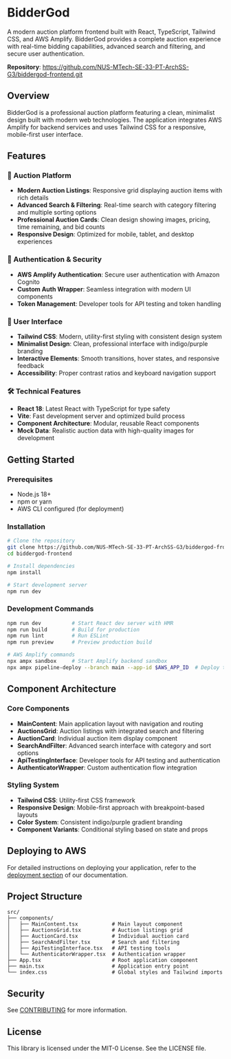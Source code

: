 # BidderGod

A modern auction platform frontend built with React, TypeScript, Tailwind CSS, and AWS Amplify. BidderGod provides a complete auction experience with real-time bidding capabilities, advanced search and filtering, and secure user authentication.

**Repository**: https://github.com/NUS-MTech-SE-33-PT-ArchSS-G3/biddergod-frontend.git

## Overview

BidderGod is a professional auction platform featuring a clean, minimalist design built with modern web technologies. The application integrates AWS Amplify for backend services and uses Tailwind CSS for a responsive, mobile-first user interface.

## Features

### 🎯 Auction Platform
- **Modern Auction Listings**: Responsive grid displaying auction items with rich details
- **Advanced Search & Filtering**: Real-time search with category filtering and multiple sorting options
- **Professional Auction Cards**: Clean design showing images, pricing, time remaining, and bid counts
- **Responsive Design**: Optimized for mobile, tablet, and desktop experiences

### 🔐 Authentication & Security
- **AWS Amplify Authentication**: Secure user authentication with Amazon Cognito
- **Custom Auth Wrapper**: Seamless integration with modern UI components
- **Token Management**: Developer tools for API testing and token handling

### 🎨 User Interface
- **Tailwind CSS**: Modern, utility-first styling with consistent design system
- **Minimalist Design**: Clean, professional interface with indigo/purple branding
- **Interactive Elements**: Smooth transitions, hover states, and responsive feedback
- **Accessibility**: Proper contrast ratios and keyboard navigation support

### 🛠 Technical Features
- **React 18**: Latest React with TypeScript for type safety
- **Vite**: Fast development server and optimized build process
- **Component Architecture**: Modular, reusable React components
- **Mock Data**: Realistic auction data with high-quality images for development

## Getting Started

### Prerequisites
- Node.js 18+
- npm or yarn
- AWS CLI configured (for deployment)

### Installation

```bash
# Clone the repository
git clone https://github.com/NUS-MTech-SE-33-PT-ArchSS-G3/biddergod-frontend.git
cd biddergod-frontend

# Install dependencies
npm install

# Start development server
npm run dev
```

### Development Commands

```bash
npm run dev          # Start React dev server with HMR
npm run build        # Build for production
npm run lint         # Run ESLint
npm run preview      # Preview production build

# AWS Amplify commands
npx ampx sandbox     # Start Amplify backend sandbox
npx ampx pipeline-deploy --branch main --app-id $AWS_APP_ID  # Deploy to AWS
```

## Component Architecture

### Core Components
- **MainContent**: Main application layout with navigation and routing
- **AuctionsGrid**: Auction listings with integrated search and filtering
- **AuctionCard**: Individual auction item display component
- **SearchAndFilter**: Advanced search interface with category and sort options
- **ApiTestingInterface**: Developer tools for API testing and authentication
- **AuthenticatorWrapper**: Custom authentication flow integration

### Styling System
- **Tailwind CSS**: Utility-first CSS framework
- **Responsive Design**: Mobile-first approach with breakpoint-based layouts
- **Color System**: Consistent indigo/purple gradient branding
- **Component Variants**: Conditional styling based on state and props

## Deploying to AWS

For detailed instructions on deploying your application, refer to the [deployment section](https://docs.amplify.aws/react/start/quickstart/#deploy-a-fullstack-app-to-aws) of our documentation.

## Project Structure

```
src/
├── components/
│   ├── MainContent.tsx           # Main layout component
│   ├── AuctionsGrid.tsx          # Auction listings grid
│   ├── AuctionCard.tsx           # Individual auction card
│   ├── SearchAndFilter.tsx       # Search and filtering
│   ├── ApiTestingInterface.tsx   # API testing tools
│   └── AuthenticatorWrapper.tsx  # Authentication wrapper
├── App.tsx                       # Root application component
├── main.tsx                      # Application entry point
└── index.css                     # Global styles and Tailwind imports
```

## Security

See [CONTRIBUTING](CONTRIBUTING.md#security-issue-notifications) for more information.

## License

This library is licensed under the MIT-0 License. See the LICENSE file.
